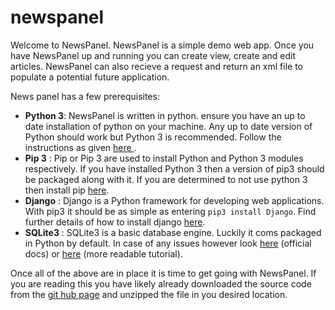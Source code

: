 # newspanel

Welcome to NewsPanel. NewsPanel is a simple demo web app. Once you have NewsPanel up and running you can create view, create and edit articles. NewsPanel can also recieve a request and return an xml file to populate a potential future application.

News panel has a few prerequisites:

- **Python 3**: NewsPanel is written in python. ensure you have an up to date installation of python on your machine. Any up to date version of Python should work but Python 3 is recommended. Follow the instructions as given [here ](https://realpython.com/installing-python/).
- **Pip 3** : Pip or Pip 3 are used to install Python and Python 3 modules respectively. If you have installed Python 3 then a version of pip3 should be packaged along with it. If you are determined to not use python 3 then install pip [here](https://pip.pypa.io/en/stable/installing/).
- **Django** : Django is a Python framework for developing web applications. With pip3 it should be as simple as entering ```pip3 install Django```. Find further details of how to install django [here](https://docs.djangoproject.com/en/2.1/topics/install/#installing-official-release).
- **SQLite3** : SQLite3 is a basic database engine. Luckily it coms packaged in Python by default. In case of any issues however look [here](https://www.sqlite.org/docs.html) (official docs) or [here](https://www.tutorialspoint.com/sqlite/sqlite_installation.htm) (more readable tutorial).

Once all of the above are in place it is time to get going with NewsPanel. If you are reading this you have likely already downloaded the source code from the [git hub page](https://github.com/bossstein/newspanel) and unzipped the file in you desired location.

